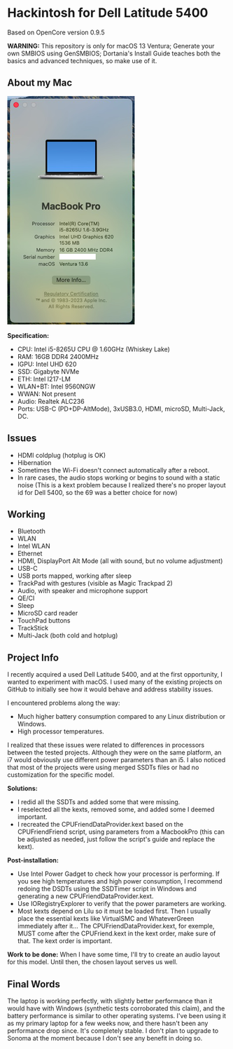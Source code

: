 # Hackintosh for Dell Latitude 5400

Based on OpenCore version 0.9.5

**WARNING:** This repository is only for macOS 13 Ventura; Generate your own SMBIOS using GenSMBIOS; Dortania's Install Guide teaches both the basics and advanced techniques, so make use of it.

## About my Mac

![](https://github.com/betogcf/Dell5400Hackintosh/blob/main/System.png)

**Specification:**
- CPU: Intel i5-8265U CPU @ 1.60GHz (Whiskey Lake)
- RAM: 16GB DDR4 2400MHz
- IGPU: Intel UHD 620
- SSD: Gigabyte NVMe
- ETH: Intel I217-LM
- WLAN+BT: Intel 9560NGW
- WWAN: Not present
- Audio: Realtek ALC236
- Ports: USB-C (PD+DP-AltMode), 3xUSB3.0, HDMI, microSD, Multi-Jack, DC.

## Issues
- HDMI coldplug (hotplug is OK)
- Hibernation
- Sometimes the Wi-Fi doesn't connect automatically after a reboot.
- In rare cases, the audio stops working or begins to sound with a static noise (This is a kext problem because I realized there's no proper layout id for Dell 5400, so the 69 was a better choice for now)

## Working
- Bluetooth
- WLAN
- Intel WLAN
- Ethernet
- HDMI, DisplayPort Alt Mode (all with sound, but no volume adjustment)
- USB-C
- USB ports mapped, working after sleep
- TrackPad with gestures (visible as Magic Trackpad 2)
- Audio, with speaker and microphone support
- QE/CI
- Sleep
- MicroSD card reader
- TouchPad buttons
- TrackStick
- Multi-Jack (both cold and hotplug)

## Project Info
I recently acquired a used Dell Latitude 5400, and at the first opportunity, I wanted to experiment with macOS. I used many of the existing projects on GitHub to initially see how it would behave and address stability issues.

I encountered problems along the way:
- Much higher battery consumption compared to any Linux distribution or Windows.
- High processor temperatures.

I realized that these issues were related to differences in processors between the tested projects. Although they were on the same platform, an i7 would obviously use different power parameters than an i5. I also noticed that most of the projects were using merged SSDTs files or had no customization for the specific model.

**Solutions:**
- I redid all the SSDTs and added some that were missing.
- I reselected all the kexts, removed some, and added some I deemed important.
- I recreated the CPUFriendDataProvider.kext based on the CPUFriendFriend script, using parameters from a MacbookPro (this can be adjusted as needed, just follow the script's guide and replace the kext).

**Post-installation:**
- Use Intel Power Gadget to check how your processor is performing. If you see high temperatures and high power consumption, I recommend redoing the DSDTs using the SSDTimer script in Windows and generating a new CPUFriendDataProvider.kext.
- Use IORegistryExplorer to verify that the power parameters are working.
- Most kexts depend on Lilu so it must be loaded first. Then I usually place the essential kexts like VirtualSMC and WhateverGreen immediately after it... The CPUFriendDataProvider.kext, for exemple, MUST come after the CPUFriend.kext in the kext order, make sure of that. The kext order is important.
  
**Work to be done:**
When I have some time, I'll try to create an audio layout for this model. Until then, the chosen layout serves us well.

## Final Words
The laptop is working perfectly, with slightly better performance than it would have with Windows (synthetic tests corroborated this claim), and the battery performance is similar to other operating systems. 
I've been using it as my primary laptop for a few weeks now, and there hasn't been any performance drop since. 
It's completely stable. I don't plan to upgrade to Sonoma at the moment because I don't see any benefit in doing so.
